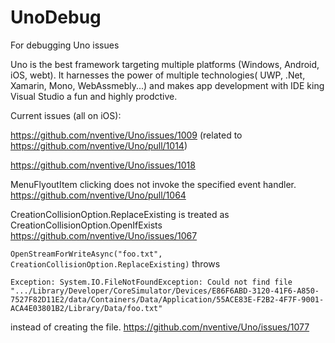 # UnoDebug
For debugging Uno issues

Uno is the best framework targeting multiple platforms (Windows, Android, iOS, webt).  It harnesses the power of multiple technologies( UWP, .Net, Xamarin, Mono, WebAssmebly...) and makes app development with IDE king Visual Studio a fun and highly prodctive.  

Current issues (all on iOS):

https://github.com/nventive/Uno/issues/1009 (related to https://github.com/nventive/Uno/pull/1014)

https://github.com/nventive/Uno/issues/1018 



MenuFlyoutItem clicking does not invoke the specified event handler.
https://github.com/nventive/Uno/pull/1064

CreationCollisionOption.ReplaceExisting is treated as CreationCollisionOption.OpenIfExists
https://github.com/nventive/Uno/issues/1067

`OpenStreamForWriteAsync("foo.txt", CreationCollisionOption.ReplaceExisting)` throws

`Exception: System.IO.FileNotFoundException: Could not find file ".../Library/Developer/CoreSimulator/Devices/E86F6ABD-3120-41F6-A850-7527F82D11E2/data/Containers/Data/Application/55ACE83E-F2B2-4F7F-9001-ACA4E03801B2/Library/Data/foo.txt"`

instead of creating the file.
https://github.com/nventive/Uno/issues/1077
